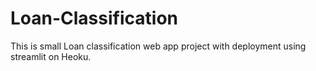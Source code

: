 # Loan-Classification
This is small Loan classification web app project with deployment using streamlit on Heoku.
